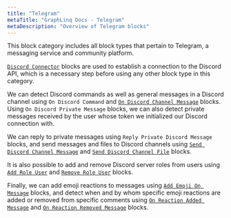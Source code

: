 ```yaml
---
title: "Telegram"
metaTitle: "GraphLinq Docs - Telegram"
metaDescription: "Overview of Telegram blocks"
---
```

This block category includes all block types that pertain to Telegram, a messaging service and community platform.

<a href="/blockTypes/39-discord/3-discordConnector"> `Discord Connector`</a> blocks are used to establish a connection to the Discord API, which is a necessary step before using any other block type in this category.

We can detect Discord commands as well as general messages in a Discord channel using `On Discord Command`  and <a href="/blockTypes/39-discord/5-onDiscordChannelMessage"> `On Discord Channel Message`</a> blocks. Using `On Discord Private Message` blocks, we can also detect private messages received by the user whose token we initialized our Discord connection with.

We can reply to private messages using `Reply Private Discord Message` blocks, and send messages and files to Discord channels using <a href="/blockTypes/39-discord/12-sendDiscordChannelMessage"> `Send Discord Channel Message`</a> and <a href="/blockTypes/39-discord/11-sendDiscordChannelFile"> `Send Discord Channel File`</a> blocks.

It is also possible to add and remove Discord server roles from users using <a href="/blockTypes/39-discord/2-addRoleUser"> `Add Role User`</a> and <a href="/blockTypes/39-discord/9-removeRoleUser"> `Remove Role User`</a> blocks.

Finally, we can add emoji reactions to messages using <a href="/blockTypes/39-discord/1-addEmojiOnMessage"> `Add Emoji On Message`</a> blocks, and detect when and by whom specific emoji reactions are added or removed from specific comments using <a href="/blockTypes/39-discord/7-onReactionAddedMessage"> `On Reaction Added Message`</a> and <a href="/blockTypes/39-discord/8-onReactionRemovedMessage"> `On Reaction Removed Message`</a> blocks.
